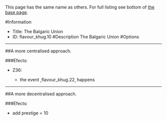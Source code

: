 This page has the same name as others. For full listing see bottom of [the base page](the_balgaric_union.md).

#Information
 - Title: The Balgaric Union
 - ID: flavour_khug.10
#Description
The Balgaric Union
#Options

___
##A more centralised approach.

###Efects:<ul><li>Z36:</li><ul><li>the event ˻flavour_khug.22˼ happens</li></ul></ul>

___
##A more decentralised approach.

###Efects:<ul><li>add prestige = 10</li></ul>
